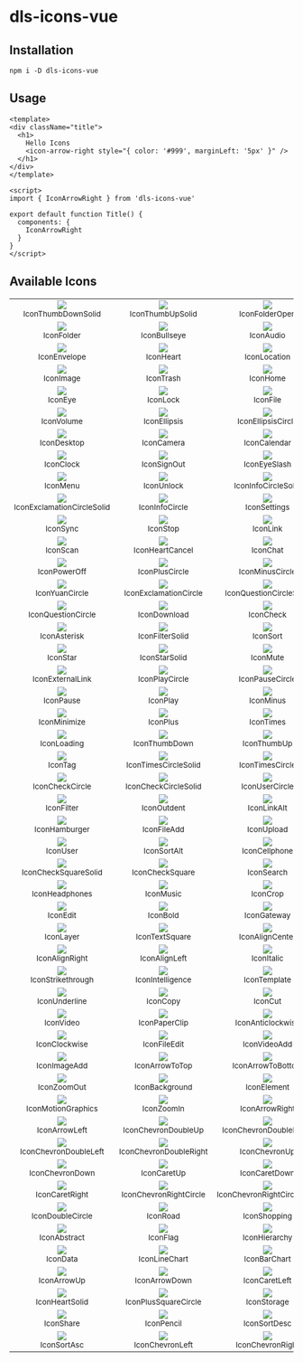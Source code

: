 # dls-icons-vue

## Installation

```shell
npm i -D dls-icons-vue
```

## Usage

```vue
<template>
<div className="title">
  <h1>
    Hello Icons
    <icon-arrow-right style="{ color: '#999', marginLeft: '5px' }" />
  </h1>
</div>
</template>

<script>
import { IconArrowRight } from 'dls-icons-vue'

export default function Title() {
  components: {
    IconArrowRight
  }
}
</script>
```

## Available Icons

<table><tbody><tr><td align="center"><img src="../../svg/thumb-down-solid.svg"/><br/><sub>IconThumbDownSolid</sub></td><td align="center"><img src="../../svg/thumb-up-solid.svg"/><br/><sub>IconThumbUpSolid</sub></td><td align="center"><img src="../../svg/folder-open.svg"/><br/><sub>IconFolderOpen</sub></td></tr><tr><td align="center"><img src="../../svg/folder.svg"/><br/><sub>IconFolder</sub></td><td align="center"><img src="../../svg/bullseye.svg"/><br/><sub>IconBullseye</sub></td><td align="center"><img src="../../svg/audio.svg"/><br/><sub>IconAudio</sub></td></tr><tr><td align="center"><img src="../../svg/envelope.svg"/><br/><sub>IconEnvelope</sub></td><td align="center"><img src="../../svg/heart.svg"/><br/><sub>IconHeart</sub></td><td align="center"><img src="../../svg/location.svg"/><br/><sub>IconLocation</sub></td></tr><tr><td align="center"><img src="../../svg/image.svg"/><br/><sub>IconImage</sub></td><td align="center"><img src="../../svg/trash.svg"/><br/><sub>IconTrash</sub></td><td align="center"><img src="../../svg/home.svg"/><br/><sub>IconHome</sub></td></tr><tr><td align="center"><img src="../../svg/eye.svg"/><br/><sub>IconEye</sub></td><td align="center"><img src="../../svg/lock.svg"/><br/><sub>IconLock</sub></td><td align="center"><img src="../../svg/file.svg"/><br/><sub>IconFile</sub></td></tr><tr><td align="center"><img src="../../svg/volume.svg"/><br/><sub>IconVolume</sub></td><td align="center"><img src="../../svg/ellipsis.svg"/><br/><sub>IconEllipsis</sub></td><td align="center"><img src="../../svg/ellipsis-circle.svg"/><br/><sub>IconEllipsisCircle</sub></td></tr><tr><td align="center"><img src="../../svg/desktop.svg"/><br/><sub>IconDesktop</sub></td><td align="center"><img src="../../svg/camera.svg"/><br/><sub>IconCamera</sub></td><td align="center"><img src="../../svg/calendar.svg"/><br/><sub>IconCalendar</sub></td></tr><tr><td align="center"><img src="../../svg/clock.svg"/><br/><sub>IconClock</sub></td><td align="center"><img src="../../svg/sign-out.svg"/><br/><sub>IconSignOut</sub></td><td align="center"><img src="../../svg/eye-slash.svg"/><br/><sub>IconEyeSlash</sub></td></tr><tr><td align="center"><img src="../../svg/menu.svg"/><br/><sub>IconMenu</sub></td><td align="center"><img src="../../svg/unlock.svg"/><br/><sub>IconUnlock</sub></td><td align="center"><img src="../../svg/info-circle-solid.svg"/><br/><sub>IconInfoCircleSolid</sub></td></tr><tr><td align="center"><img src="../../svg/exclamation-circle-solid.svg"/><br/><sub>IconExclamationCircleSolid</sub></td><td align="center"><img src="../../svg/info-circle.svg"/><br/><sub>IconInfoCircle</sub></td><td align="center"><img src="../../svg/settings.svg"/><br/><sub>IconSettings</sub></td></tr><tr><td align="center"><img src="../../svg/sync.svg"/><br/><sub>IconSync</sub></td><td align="center"><img src="../../svg/stop.svg"/><br/><sub>IconStop</sub></td><td align="center"><img src="../../svg/link.svg"/><br/><sub>IconLink</sub></td></tr><tr><td align="center"><img src="../../svg/scan.svg"/><br/><sub>IconScan</sub></td><td align="center"><img src="../../svg/heart-cancel.svg"/><br/><sub>IconHeartCancel</sub></td><td align="center"><img src="../../svg/chat.svg"/><br/><sub>IconChat</sub></td></tr><tr><td align="center"><img src="../../svg/power-off.svg"/><br/><sub>IconPowerOff</sub></td><td align="center"><img src="../../svg/plus-circle.svg"/><br/><sub>IconPlusCircle</sub></td><td align="center"><img src="../../svg/minus-circle.svg"/><br/><sub>IconMinusCircle</sub></td></tr><tr><td align="center"><img src="../../svg/yuan-circle.svg"/><br/><sub>IconYuanCircle</sub></td><td align="center"><img src="../../svg/exclamation-circle.svg"/><br/><sub>IconExclamationCircle</sub></td><td align="center"><img src="../../svg/question-circle-solid.svg"/><br/><sub>IconQuestionCircleSolid</sub></td></tr><tr><td align="center"><img src="../../svg/question-circle.svg"/><br/><sub>IconQuestionCircle</sub></td><td align="center"><img src="../../svg/download.svg"/><br/><sub>IconDownload</sub></td><td align="center"><img src="../../svg/check.svg"/><br/><sub>IconCheck</sub></td></tr><tr><td align="center"><img src="../../svg/asterisk.svg"/><br/><sub>IconAsterisk</sub></td><td align="center"><img src="../../svg/filter-solid.svg"/><br/><sub>IconFilterSolid</sub></td><td align="center"><img src="../../svg/sort.svg"/><br/><sub>IconSort</sub></td></tr><tr><td align="center"><img src="../../svg/star.svg"/><br/><sub>IconStar</sub></td><td align="center"><img src="../../svg/star-solid.svg"/><br/><sub>IconStarSolid</sub></td><td align="center"><img src="../../svg/mute.svg"/><br/><sub>IconMute</sub></td></tr><tr><td align="center"><img src="../../svg/external-link.svg"/><br/><sub>IconExternalLink</sub></td><td align="center"><img src="../../svg/play-circle.svg"/><br/><sub>IconPlayCircle</sub></td><td align="center"><img src="../../svg/pause-circle.svg"/><br/><sub>IconPauseCircle</sub></td></tr><tr><td align="center"><img src="../../svg/pause.svg"/><br/><sub>IconPause</sub></td><td align="center"><img src="../../svg/play.svg"/><br/><sub>IconPlay</sub></td><td align="center"><img src="../../svg/minus.svg"/><br/><sub>IconMinus</sub></td></tr><tr><td align="center"><img src="../../svg/minimize.svg"/><br/><sub>IconMinimize</sub></td><td align="center"><img src="../../svg/plus.svg"/><br/><sub>IconPlus</sub></td><td align="center"><img src="../../svg/times.svg"/><br/><sub>IconTimes</sub></td></tr><tr><td align="center"><img src="../../svg/loading.svg"/><br/><sub>IconLoading</sub></td><td align="center"><img src="../../svg/thumb-down.svg"/><br/><sub>IconThumbDown</sub></td><td align="center"><img src="../../svg/thumb-up.svg"/><br/><sub>IconThumbUp</sub></td></tr><tr><td align="center"><img src="../../svg/tag.svg"/><br/><sub>IconTag</sub></td><td align="center"><img src="../../svg/times-circle-solid.svg"/><br/><sub>IconTimesCircleSolid</sub></td><td align="center"><img src="../../svg/times-circle.svg"/><br/><sub>IconTimesCircle</sub></td></tr><tr><td align="center"><img src="../../svg/check-circle.svg"/><br/><sub>IconCheckCircle</sub></td><td align="center"><img src="../../svg/check-circle-solid.svg"/><br/><sub>IconCheckCircleSolid</sub></td><td align="center"><img src="../../svg/user-circle.svg"/><br/><sub>IconUserCircle</sub></td></tr><tr><td align="center"><img src="../../svg/filter.svg"/><br/><sub>IconFilter</sub></td><td align="center"><img src="../../svg/outdent.svg"/><br/><sub>IconOutdent</sub></td><td align="center"><img src="../../svg/link-alt.svg"/><br/><sub>IconLinkAlt</sub></td></tr><tr><td align="center"><img src="../../svg/hamburger.svg"/><br/><sub>IconHamburger</sub></td><td align="center"><img src="../../svg/file-add.svg"/><br/><sub>IconFileAdd</sub></td><td align="center"><img src="../../svg/upload.svg"/><br/><sub>IconUpload</sub></td></tr><tr><td align="center"><img src="../../svg/user.svg"/><br/><sub>IconUser</sub></td><td align="center"><img src="../../svg/sort-alt.svg"/><br/><sub>IconSortAlt</sub></td><td align="center"><img src="../../svg/cellphone.svg"/><br/><sub>IconCellphone</sub></td></tr><tr><td align="center"><img src="../../svg/check-square-solid.svg"/><br/><sub>IconCheckSquareSolid</sub></td><td align="center"><img src="../../svg/check-square.svg"/><br/><sub>IconCheckSquare</sub></td><td align="center"><img src="../../svg/search.svg"/><br/><sub>IconSearch</sub></td></tr><tr><td align="center"><img src="../../svg/headphones.svg"/><br/><sub>IconHeadphones</sub></td><td align="center"><img src="../../svg/music.svg"/><br/><sub>IconMusic</sub></td><td align="center"><img src="../../svg/crop.svg"/><br/><sub>IconCrop</sub></td></tr><tr><td align="center"><img src="../../svg/edit.svg"/><br/><sub>IconEdit</sub></td><td align="center"><img src="../../svg/bold.svg"/><br/><sub>IconBold</sub></td><td align="center"><img src="../../svg/gateway.svg"/><br/><sub>IconGateway</sub></td></tr><tr><td align="center"><img src="../../svg/layer.svg"/><br/><sub>IconLayer</sub></td><td align="center"><img src="../../svg/text-square.svg"/><br/><sub>IconTextSquare</sub></td><td align="center"><img src="../../svg/align-center.svg"/><br/><sub>IconAlignCenter</sub></td></tr><tr><td align="center"><img src="../../svg/align-right.svg"/><br/><sub>IconAlignRight</sub></td><td align="center"><img src="../../svg/align-left.svg"/><br/><sub>IconAlignLeft</sub></td><td align="center"><img src="../../svg/italic.svg"/><br/><sub>IconItalic</sub></td></tr><tr><td align="center"><img src="../../svg/strikethrough.svg"/><br/><sub>IconStrikethrough</sub></td><td align="center"><img src="../../svg/intelligence.svg"/><br/><sub>IconIntelligence</sub></td><td align="center"><img src="../../svg/template.svg"/><br/><sub>IconTemplate</sub></td></tr><tr><td align="center"><img src="../../svg/underline.svg"/><br/><sub>IconUnderline</sub></td><td align="center"><img src="../../svg/copy.svg"/><br/><sub>IconCopy</sub></td><td align="center"><img src="../../svg/cut.svg"/><br/><sub>IconCut</sub></td></tr><tr><td align="center"><img src="../../svg/video.svg"/><br/><sub>IconVideo</sub></td><td align="center"><img src="../../svg/paper-clip.svg"/><br/><sub>IconPaperClip</sub></td><td align="center"><img src="../../svg/anticlockwise.svg"/><br/><sub>IconAnticlockwise</sub></td></tr><tr><td align="center"><img src="../../svg/clockwise.svg"/><br/><sub>IconClockwise</sub></td><td align="center"><img src="../../svg/file-edit.svg"/><br/><sub>IconFileEdit</sub></td><td align="center"><img src="../../svg/video-add.svg"/><br/><sub>IconVideoAdd</sub></td></tr><tr><td align="center"><img src="../../svg/image-add.svg"/><br/><sub>IconImageAdd</sub></td><td align="center"><img src="../../svg/arrow-to-top.svg"/><br/><sub>IconArrowToTop</sub></td><td align="center"><img src="../../svg/arrow-to-bottom.svg"/><br/><sub>IconArrowToBottom</sub></td></tr><tr><td align="center"><img src="../../svg/zoom-out.svg"/><br/><sub>IconZoomOut</sub></td><td align="center"><img src="../../svg/background.svg"/><br/><sub>IconBackground</sub></td><td align="center"><img src="../../svg/element.svg"/><br/><sub>IconElement</sub></td></tr><tr><td align="center"><img src="../../svg/motion-graphics.svg"/><br/><sub>IconMotionGraphics</sub></td><td align="center"><img src="../../svg/zoom-in.svg"/><br/><sub>IconZoomIn</sub></td><td align="center"><img src="../../svg/arrow-right.svg"/><br/><sub>IconArrowRight</sub></td></tr><tr><td align="center"><img src="../../svg/arrow-left.svg"/><br/><sub>IconArrowLeft</sub></td><td align="center"><img src="../../svg/chevron-double-up.svg"/><br/><sub>IconChevronDoubleUp</sub></td><td align="center"><img src="../../svg/chevron-double-down.svg"/><br/><sub>IconChevronDoubleDown</sub></td></tr><tr><td align="center"><img src="../../svg/chevron-double-left.svg"/><br/><sub>IconChevronDoubleLeft</sub></td><td align="center"><img src="../../svg/chevron-double-right.svg"/><br/><sub>IconChevronDoubleRight</sub></td><td align="center"><img src="../../svg/chevron-up.svg"/><br/><sub>IconChevronUp</sub></td></tr><tr><td align="center"><img src="../../svg/chevron-down.svg"/><br/><sub>IconChevronDown</sub></td><td align="center"><img src="../../svg/caret-up.svg"/><br/><sub>IconCaretUp</sub></td><td align="center"><img src="../../svg/caret-down.svg"/><br/><sub>IconCaretDown</sub></td></tr><tr><td align="center"><img src="../../svg/caret-right.svg"/><br/><sub>IconCaretRight</sub></td><td align="center"><img src="../../svg/chevron-right-circle.svg"/><br/><sub>IconChevronRightCircle</sub></td><td align="center"><img src="../../svg/chevron-right-circle-solid.svg"/><br/><sub>IconChevronRightCircleSolid</sub></td></tr><tr><td align="center"><img src="../../svg/double-circle.svg"/><br/><sub>IconDoubleCircle</sub></td><td align="center"><img src="../../svg/road.svg"/><br/><sub>IconRoad</sub></td><td align="center"><img src="../../svg/shopping.svg"/><br/><sub>IconShopping</sub></td></tr><tr><td align="center"><img src="../../svg/abstract.svg"/><br/><sub>IconAbstract</sub></td><td align="center"><img src="../../svg/flag.svg"/><br/><sub>IconFlag</sub></td><td align="center"><img src="../../svg/hierarchy.svg"/><br/><sub>IconHierarchy</sub></td></tr><tr><td align="center"><img src="../../svg/data.svg"/><br/><sub>IconData</sub></td><td align="center"><img src="../../svg/line-chart.svg"/><br/><sub>IconLineChart</sub></td><td align="center"><img src="../../svg/bar-chart.svg"/><br/><sub>IconBarChart</sub></td></tr><tr><td align="center"><img src="../../svg/arrow-up.svg"/><br/><sub>IconArrowUp</sub></td><td align="center"><img src="../../svg/arrow-down.svg"/><br/><sub>IconArrowDown</sub></td><td align="center"><img src="../../svg/caret-left.svg"/><br/><sub>IconCaretLeft</sub></td></tr><tr><td align="center"><img src="../../svg/heart-solid.svg"/><br/><sub>IconHeartSolid</sub></td><td align="center"><img src="../../svg/plus-square-circle.svg"/><br/><sub>IconPlusSquareCircle</sub></td><td align="center"><img src="../../svg/storage.svg"/><br/><sub>IconStorage</sub></td></tr><tr><td align="center"><img src="../../svg/share.svg"/><br/><sub>IconShare</sub></td><td align="center"><img src="../../svg/pencil.svg"/><br/><sub>IconPencil</sub></td><td align="center"><img src="../../svg/sort-desc.svg"/><br/><sub>IconSortDesc</sub></td></tr><tr><td align="center"><img src="../../svg/sort-asc.svg"/><br/><sub>IconSortAsc</sub></td><td align="center"><img src="../../svg/chevron-left.svg"/><br/><sub>IconChevronLeft</sub></td><td align="center"><img src="../../svg/chevron-right.svg"/><br/><sub>IconChevronRight</sub></td></tr></tbody></table>
